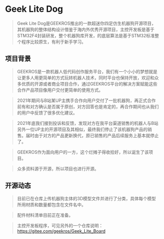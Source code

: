 # Geek Lite Dog 

> Geek Lite Dog是GEEKROS推出的一款超迷你四足仿生机器狗开源项目，其机器狗的整体结构设计借鉴于海内外优秀开源项目，主控开发板是基于STM32F4封装研发，整个机器狗库开发，的底层算法是基于STM32标准整个程序比较原生，有利于新手学习。

## 项目背景

> GEEKROS是一款机器人低代码创作服务平台，我们有一个小小的梦想就是让更多人用更简单的方式玩转机器人技术，同时平台也保持开放，欢迎和众多优质的开源或者商业项目合作，通过GEEKROS平台的解决方案赋能这些合作产品项目像用户交付更简单的使用方式。

> 2021年期间与B站某UP主携手合作向用户交付了一批机器狗，再正式合作前有和对方确认是否属于原创，对方回答也是肯定的，再合作期间也从我们的用户中反馈了很多优化建议。

> 2021年底我们接到投诉和反馈，发现对方在我平台渠道销售的机器人与B站另外一位UP主的开源项目及其相似，最终我们停止了该机器狗产品的销售。届时由于对方的产品更新换代，原已销售的产品后续服务上基本就停止了。

> GEEKROS作为面向用户的一方，这个烂摊子得收拾好，所以诞生了该项目。

> 众多资料源于开源，所以项目也进行开源。


## 开源动态

> 目前已在仓库上传机器狗主体的3D模型文件并进行了分类，具体每个模型所用材质和数量都包含在文件名中。

> 配件材料清单目前正在准备。

> 主控开发板程序，可见另外的一个仓库说明：https://gitee.com/geekros/Geek_Lite_Board








